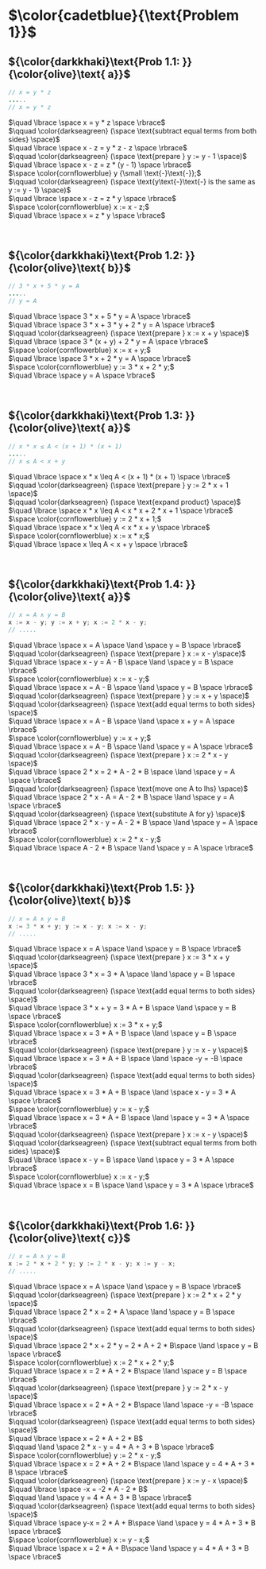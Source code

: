 # $\color{cadetblue}{\text{Problem 1}}$

## ${\color{darkkhaki}\text{Prob 1.1: }}{\color{olive}\text{ a}}$

```java
// x = y * z
.....
// x = y * z 
```

$\quad \lbrace \space x = y * z \space \rbrace$  
$\qquad \color{darkseagreen} (\space \text{subtract equal terms from both sides} \space)$  
$\quad \lbrace \space x - z = y * z - z \space \rbrace$  
$\qquad \color{darkseagreen} (\space \text{prepare } y := y - 1 \space)$  
$\quad \lbrace \space x - z = z * (y - 1) \space \rbrace$  
$\space \color{cornflowerblue} y {\small \text{-}\text{-}};$  
$\qquad \color{darkseagreen} (\space \text{y\text{-}\text{-} is the same as y := y - 1} \space)$  
$\quad \lbrace \space x - z = z * y \space \rbrace$  
$\space \color{cornflowerblue} x := x - z;$  
$\quad \lbrace \space x = z * y \space \rbrace$  

&nbsp;

## ${\color{darkkhaki}\text{Prob 1.2: }}{\color{olive}\text{ b}}$

```java
// 3 * x + 5 * y = A
.....
// y = A 
```

$\quad \lbrace \space 3 * x + 5 * y = A \space \rbrace$  
$\quad \lbrace \space 3 * x + 3 * y + 2 * y = A \space \rbrace$  
$\qquad \color{darkseagreen} (\space \text{prepare } x := x + y \space)$  
$\quad \lbrace \space 3 * (x + y) + 2 * y = A \space \rbrace$  
$\space \color{cornflowerblue} x := x + y;$  
$\quad \lbrace \space 3 * x + 2 * y = A \space \rbrace$  
$\space \color{cornflowerblue} y := 3 * x + 2 * y;$  
$\quad \lbrace \space y = A \space \rbrace$

&nbsp;

## ${\color{darkkhaki}\text{Prob 1.3: }}{\color{olive}\text{ a}}$

```java
// x * x ≤ A < (x + 1) * (x + 1)
.....
// x ≤ A < x + y
```

$\quad \lbrace \space x * x \leq A < (x + 1) * (x + 1) \space \rbrace$  
$\qquad \color{darkseagreen} (\space \text{prepare } y := 2 * x + 1 \space)$  
$\qquad \color{darkseagreen} (\space \text{expand product} \space)$  
$\quad \lbrace \space x * x \leq A < x * x + 2 * x + 1 \space \rbrace$  
$\space \color{cornflowerblue} y := 2 * x + 1;$  
$\quad \lbrace \space x * x \leq A < x * x + y \space \rbrace$  
$\space \color{cornflowerblue} x := x * x;$  
$\quad \lbrace \space x \leq A < x + y \space \rbrace$  

&nbsp;

## ${\color{darkkhaki}\text{Prob 1.4: }}{\color{olive}\text{ a}}$

```java
// x = A ∧ y = B
x := x - y; y := x + y; x := 2 * x - y;
// .....
```

$\quad \lbrace \space x = A \space \land \space y = B \space \rbrace$  
$\qquad \color{darkseagreen} (\space \text{prepare } x := x - y\space)$  
$\quad \lbrace \space x - y = A - B \space \land \space y = B \space \rbrace$  
$\space \color{cornflowerblue} x := x - y;$  
$\quad \lbrace \space x = A - B \space \land \space y = B \space \rbrace$  
$\qquad \color{darkseagreen} (\space \text{prepare } y := x + y \space)$  
$\qquad \color{darkseagreen} (\space \text{add equal terms to both sides} \space)$  
$\quad \lbrace \space x = A - B \space \land \space x + y = A \space \rbrace$  
$\space \color{cornflowerblue} y := x + y;$  
$\quad \lbrace \space x = A - B \space \land \space y = A \space \rbrace$  
$\qquad \color{darkseagreen} (\space \text{prepare } x := 2 * x - y \space)$  
$\quad \lbrace \space 2 * x = 2 * A - 2 * B \space \land \space y = A \space \rbrace$  
$\qquad \color{darkseagreen} (\space \text{move one A to lhs} \space)$  
$\quad \lbrace \space 2 * x - A = A - 2 * B \space \land \space y = A \space \rbrace$  
$\qquad \color{darkseagreen} (\space \text{substitute A for y} \space)$  
$\quad \lbrace \space 2 * x - y = A - 2 * B \space \land \space y = A \space \rbrace$  
$\space \color{cornflowerblue} x := 2 * x - y;$  
$\quad \lbrace \space A - 2 * B \space \land \space y = A \space \rbrace$

&nbsp;

## ${\color{darkkhaki}\text{Prob 1.5: }}{\color{olive}\text{ b}}$

```java
// x = A ∧ y = B 
x := 3 * x + y; y := x - y; x := x - y;
// .....
```

$\quad \lbrace \space x = A \space \land \space y = B \space \rbrace$  
$\qquad \color{darkseagreen} (\space \text{prepare } x := 3 * x + y \space)$  
$\quad \lbrace \space 3 * x = 3 * A \space \land \space y = B \space \rbrace$  
$\qquad \color{darkseagreen} (\space \text{add equal terms to both sides} \space)$  
$\quad \lbrace \space 3 * x + y = 3 * A + B \space \land \space y = B \space \rbrace$  
$\space \color{cornflowerblue} x := 3 * x + y;$  
$\quad \lbrace \space x = 3 * A + B \space \land \space y = B \space \rbrace$  
$\qquad \color{darkseagreen} (\space \text{prepare } y := x - y \space)$  
$\quad \lbrace \space x = 3 * A + B \space \land \space -y = -B \space \rbrace$  
$\qquad \color{darkseagreen} (\space \text{add equal terms to both sides} \space)$  
$\quad \lbrace \space x = 3 * A + B \space \land \space x - y = 3 * A \space \rbrace$  
$\space \color{cornflowerblue} y := x - y;$  
$\quad \lbrace \space x = 3 * A + B \space \land \space y = 3 * A \space \rbrace$  
$\qquad \color{darkseagreen} (\space \text{prepare } x := x - y \space)$  
$\qquad \color{darkseagreen} (\space \text{subtract equal terms from both sides} \space)$  
$\quad \lbrace \space x - y = B \space \land \space y = 3 * A \space \rbrace$  
$\space \color{cornflowerblue} x := x - y;$  
$\quad \lbrace \space x = B \space \land \space y = 3 * A \space \rbrace$  

&nbsp;

## ${\color{darkkhaki}\text{Prob 1.6: }}{\color{olive}\text{ c}}$

```java
// x = A ∧ y = B
x := 2 * x + 2 * y; y := 2 * x - y; x := y - x;
// .....
```

$\quad \lbrace \space x = A \space \land \space y = B \space \rbrace$  
$\qquad \color{darkseagreen} (\space \text{prepare } x := 2 * x + 2 * y \space)$  
$\quad \lbrace \space 2 * x = 2 * A \space \land \space y = B \space \rbrace$  
$\qquad \color{darkseagreen} (\space \text{add equal terms to both sides} \space)$  
$\quad \lbrace \space 2 * x + 2 * y = 2 * A + 2 * B\space \land \space y = B \space \rbrace$  
$\space \color{cornflowerblue} x := 2 * x + 2 * y;$  
$\quad \lbrace \space x = 2 * A + 2 * B\space \land \space y = B \space \rbrace$  
$\qquad \color{darkseagreen} (\space \text{prepare } y := 2 * x - y \space)$  
$\quad \lbrace \space x = 2 * A + 2 * B\space \land \space -y = -B \space \rbrace$  
$\qquad \color{darkseagreen} (\space \text{add equal terms to both sides} \space)$  
$\quad \lbrace \space x = 2 * A + 2 * B$  
$\qquad \land \space 2 * x - y = 4 * A + 3 * B \space \rbrace$  
$\space \color{cornflowerblue} y := 2 * x - y;$  
$\quad \lbrace \space x = 2 * A + 2 * B\space \land \space y = 4 * A + 3 * B \space \rbrace$  
$\qquad \color{darkseagreen} (\space \text{prepare } x := y - x \space)$  
$\quad \lbrace \space -x = -2 * A - 2 * B$  
$\qquad \land \space y = 4 * A + 3 * B \space \rbrace$  
$\qquad \color{darkseagreen} (\space \text{add equal terms to both sides} \space)$  
$\quad \lbrace \space y-x = 2 * A + B\space \land \space y = 4 * A + 3 * B \space \rbrace$  
$\space \color{cornflowerblue} x := y - x;$  
$\quad \lbrace \space x = 2 * A + B\space \land \space y = 4 * A + 3 * B \space \rbrace$  

&nbsp;
